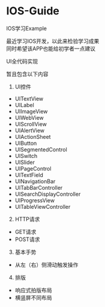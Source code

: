 # IOS-Guide
IOS学习Example

最近学习IOS开发，以此来检验学习成果  
同时希望该APP也能给初学者一点建议

UI全代码实现

暂且包含以下内容

1. UI控件
  + UITextView
  + UILabel
  + UIImageView
  + UIWebView
  + UIScrollView
  + UIAlertView
  + UIActionSheet
  + UIButton
  + UISegmentedControl
  + UISwitch
  + UISlider
  + UIPageControl
  + UITextField
  + UINavigationBar
  + UITabBarController
  + UISearchDisplayController
  + UIProgressView
  + UITableViewController
2. HTTP请求
  + GET请求
  + POST请求
3. 基本手势
  + 从左（右）侧滑动触发操作
4. 排版
  + 响应式拍版布局
  + 横竖屏不同布局
